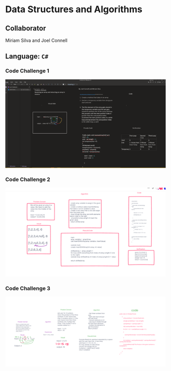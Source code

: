 # Data Structures and Algorithms

## Collaborator 

Miriam Silva and Joel Connell

## Language: `C#`

### Code Challenge 1

![Lab01](../c-sharp/images/CodeChallenge1.png)

### Code Challenge 2
![Lab02](../c-sharp/images/CodeChallenge2.png)

### Code Challenge 3
![Lab03](../c-sharp/images/CodeChallenge3.PNG)